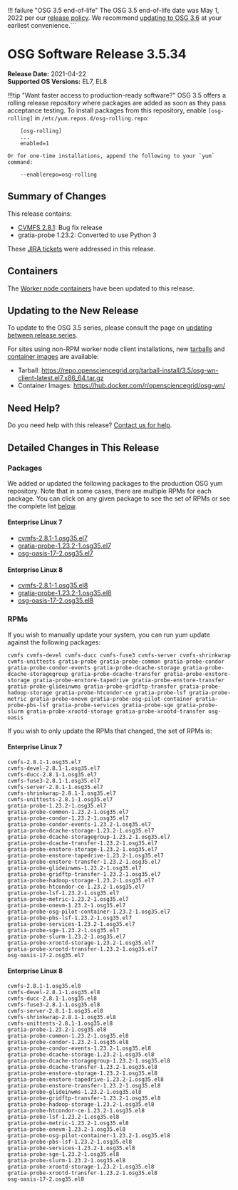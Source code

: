 !!! failure "OSG 3.5 end-of-life"
    The OSG 3.5 end-of-life date was May 1, 2022 per our
    [release policy](https://opensciencegrid.org/technology/policy/release-series/).
    We recommend
    [updating to OSG 3.6](../updating-to-osg-36.md)
    at your earliest convenience.```

OSG Software Release 3.5.34
===========================

**Release Date:** 2021-04-22  
**Supported OS Versions:** EL7, EL8

!!!tip "Want faster access to production-ready software?"
    OSG 3.5 offers a rolling release repository where packages are added as soon as they pass acceptance testing.
    To install packages from this repository, enable `[osg-rolling]` in `/etc/yum.repos.d/osg-rolling.repo`:

        [osg-rolling]
        ...
        enabled=1

    Or for one-time installations, append the following to your `yum` command:

        --enablerepo=osg-rolling

Summary of Changes
------------------

This release contains:

-   [CVMFS 2.8.1](https://cvmfs.readthedocs.io/en/2.8/cpt-releasenotes.html): Bug fix release
-   gratia-probe 1.23.2: Converted to use Python 3


These
[JIRA tickets](https://opensciencegrid.atlassian.net/issues/?jql=project%20%3D%20SOFTWARE%20AND%20fixVersion%20in%20(3.5.34)%20ORDER%20BY%20priority%20DESC%2C%20key%20DESC)
were addressed in this release.

Containers
----------

The [Worker node containers](../../worker-node/using-wn-containers.md) have been updated to this release.


Updating to the New Release
---------------------------

To update to the OSG 3.5 series, please consult the page on
[updating between release series](../updating-to-osg-35.md).

For sites using non-RPM worker node client installations, new [tarballs](../../worker-node/install-wn-tarball.md) and
[container images](../../worker-node/using-wn-containers.md) are available:

- Tarball: <https://repo.opensciencegrid.org/tarball-install/3.5/osg-wn-client-latest.el7.x86_64.tar.gz>
- Container Images: <https://hub.docker.com/r/opensciencegrid/osg-wn/>

Need Help?
----------

Do you need help with this release? [Contact us for help](../../common/help.md).

Detailed Changes in This Release
--------------------------------

### Packages

We added or updated the following packages to the production OSG yum repository.
Note that in some cases, there are multiple RPMs for each package.
You can click on any given package to see the set of RPMs or see the complete list [below](#rpms).

#### Enterprise Linux 7

-   [cvmfs-2.8.1-1.osg35.el7](https://koji.chtc.wisc.edu/koji/search?match=glob&type=build&terms=cvmfs-2.8.1-1.osg35.el7)
-   [gratia-probe-1.23.2-1.osg35.el7](https://koji.chtc.wisc.edu/koji/search?match=glob&type=build&terms=gratia-probe-1.23.2-1.osg35.el7)
-   [osg-oasis-17-2.osg35.el7](https://koji.chtc.wisc.edu/koji/search?match=glob&type=build&terms=osg-oasis-17-2.osg35.el7)

#### Enterprise Linux 8

-   [cvmfs-2.8.1-1.osg35.el8](https://koji.chtc.wisc.edu/koji/search?match=glob&type=build&terms=cvmfs-2.8.1-1.osg35.el8)
-   [gratia-probe-1.23.2-1.osg35.el8](https://koji.chtc.wisc.edu/koji/search?match=glob&type=build&terms=gratia-probe-1.23.2-1.osg35.el8)
-   [osg-oasis-17-2.osg35.el8](https://koji.chtc.wisc.edu/koji/search?match=glob&type=build&terms=osg-oasis-17-2.osg35.el8)

### RPMs

If you wish to manually update your system, you can run yum update against the following packages:

    cvmfs cvmfs-devel cvmfs-ducc cvmfs-fuse3 cvmfs-server cvmfs-shrinkwrap cvmfs-unittests gratia-probe gratia-probe-common gratia-probe-condor gratia-probe-condor-events gratia-probe-dcache-storage gratia-probe-dcache-storagegroup gratia-probe-dcache-transfer gratia-probe-enstore-storage gratia-probe-enstore-tapedrive gratia-probe-enstore-transfer gratia-probe-glideinwms gratia-probe-gridftp-transfer gratia-probe-hadoop-storage gratia-probe-htcondor-ce gratia-probe-lsf gratia-probe-metric gratia-probe-onevm gratia-probe-osg-pilot-container gratia-probe-pbs-lsf gratia-probe-services gratia-probe-sge gratia-probe-slurm gratia-probe-xrootd-storage gratia-probe-xrootd-transfer osg-oasis 

If you wish to only update the RPMs that changed, the set of RPMs is:

#### Enterprise Linux 7

``` file
cvmfs-2.8.1-1.osg35.el7
cvmfs-devel-2.8.1-1.osg35.el7
cvmfs-ducc-2.8.1-1.osg35.el7
cvmfs-fuse3-2.8.1-1.osg35.el7
cvmfs-server-2.8.1-1.osg35.el7
cvmfs-shrinkwrap-2.8.1-1.osg35.el7
cvmfs-unittests-2.8.1-1.osg35.el7
gratia-probe-1.23.2-1.osg35.el7
gratia-probe-common-1.23.2-1.osg35.el7
gratia-probe-condor-1.23.2-1.osg35.el7
gratia-probe-condor-events-1.23.2-1.osg35.el7
gratia-probe-dcache-storage-1.23.2-1.osg35.el7
gratia-probe-dcache-storagegroup-1.23.2-1.osg35.el7
gratia-probe-dcache-transfer-1.23.2-1.osg35.el7
gratia-probe-enstore-storage-1.23.2-1.osg35.el7
gratia-probe-enstore-tapedrive-1.23.2-1.osg35.el7
gratia-probe-enstore-transfer-1.23.2-1.osg35.el7
gratia-probe-glideinwms-1.23.2-1.osg35.el7
gratia-probe-gridftp-transfer-1.23.2-1.osg35.el7
gratia-probe-hadoop-storage-1.23.2-1.osg35.el7
gratia-probe-htcondor-ce-1.23.2-1.osg35.el7
gratia-probe-lsf-1.23.2-1.osg35.el7
gratia-probe-metric-1.23.2-1.osg35.el7
gratia-probe-onevm-1.23.2-1.osg35.el7
gratia-probe-osg-pilot-container-1.23.2-1.osg35.el7
gratia-probe-pbs-lsf-1.23.2-1.osg35.el7
gratia-probe-services-1.23.2-1.osg35.el7
gratia-probe-sge-1.23.2-1.osg35.el7
gratia-probe-slurm-1.23.2-1.osg35.el7
gratia-probe-xrootd-storage-1.23.2-1.osg35.el7
gratia-probe-xrootd-transfer-1.23.2-1.osg35.el7
osg-oasis-17-2.osg35.el7
```

#### Enterprise Linux 8

``` file
cvmfs-2.8.1-1.osg35.el8
cvmfs-devel-2.8.1-1.osg35.el8
cvmfs-ducc-2.8.1-1.osg35.el8
cvmfs-fuse3-2.8.1-1.osg35.el8
cvmfs-server-2.8.1-1.osg35.el8
cvmfs-shrinkwrap-2.8.1-1.osg35.el8
cvmfs-unittests-2.8.1-1.osg35.el8
gratia-probe-1.23.2-1.osg35.el8
gratia-probe-common-1.23.2-1.osg35.el8
gratia-probe-condor-1.23.2-1.osg35.el8
gratia-probe-condor-events-1.23.2-1.osg35.el8
gratia-probe-dcache-storage-1.23.2-1.osg35.el8
gratia-probe-dcache-storagegroup-1.23.2-1.osg35.el8
gratia-probe-dcache-transfer-1.23.2-1.osg35.el8
gratia-probe-enstore-storage-1.23.2-1.osg35.el8
gratia-probe-enstore-tapedrive-1.23.2-1.osg35.el8
gratia-probe-enstore-transfer-1.23.2-1.osg35.el8
gratia-probe-glideinwms-1.23.2-1.osg35.el8
gratia-probe-gridftp-transfer-1.23.2-1.osg35.el8
gratia-probe-hadoop-storage-1.23.2-1.osg35.el8
gratia-probe-htcondor-ce-1.23.2-1.osg35.el8
gratia-probe-lsf-1.23.2-1.osg35.el8
gratia-probe-metric-1.23.2-1.osg35.el8
gratia-probe-onevm-1.23.2-1.osg35.el8
gratia-probe-osg-pilot-container-1.23.2-1.osg35.el8
gratia-probe-pbs-lsf-1.23.2-1.osg35.el8
gratia-probe-services-1.23.2-1.osg35.el8
gratia-probe-sge-1.23.2-1.osg35.el8
gratia-probe-slurm-1.23.2-1.osg35.el8
gratia-probe-xrootd-storage-1.23.2-1.osg35.el8
gratia-probe-xrootd-transfer-1.23.2-1.osg35.el8
osg-oasis-17-2.osg35.el8
```

